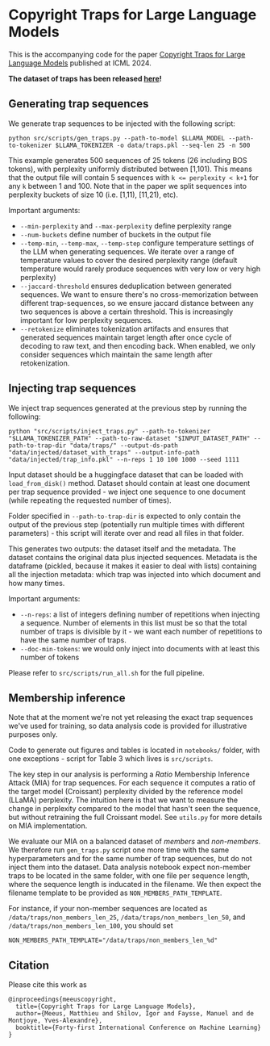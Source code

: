# Copyright Traps for Large Language Models

This is the accompanying code for the paper [Copyright Traps for Large Language Models](https://arxiv.org/abs/2402.09363) 
published at ICML 2024.

**The dataset of traps has been released [here](https://huggingface.co/datasets/imperial-cpg/copyright-traps)!** 

## Generating trap sequences

We generate trap sequences to be injected with the following script:

```
python src/scripts/gen_traps.py --path-to-model $LLAMA_MODEL --path-to-tokenizer $LLAMA_TOKENIZER -o data/traps.pkl --seq-len 25 -n 500
```

This example generates 500 sequences of 25 tokens (26 including BOS tokens), with perplexity uniformly distributed 
between [1,101). This means that the output file will contain 5 sequences with `k <= perplexity < k+1` 
for any `k` between 1 and 100.
Note that in the paper we split sequences into perplexity buckets of size 10 (i.e. [1,11), [11,21), etc).

Important arguments:
* `--min-perplexity` and `--max-perplexity` define perplexity range
* `--num-buckets` define number of buckets in the output file
* `--temp-min`, `--temp-max`, `--temp-step` configure temperature settings of the LLM when generating sequences. We iterate over a range of temperature values to cover the desired perplexity range (default temperature would rarely produce sequences with very low or very high perplexity)
* `--jaccard-threshold` ensures deduplication between generated sequences. We want to ensure there's no cross-memorization between different trap-sequences, so we ensure jaccard distance between any two sequences is above a certain threshold. This is increasingly important for low perplexity sequences.
* `--retokenize` eliminates tokenization artifacts and ensures that generated sequences maintain target length after once cycle of decoding to raw text, and then encoding back. When enabled, we only consider sequences which maintain the same length after retokenization.

## Injecting trap sequences

We inject trap sequences generated at the previous step by running the following:

```
python "src/scripts/inject_traps.py" --path-to-tokenizer "$LLAMA_TOKENIZER_PATH" --path-to-raw-dataset "$INPUT_DATASET_PATH" --path-to-trap-dir "data/traps/" --output-ds-path "data/injected/dataset_with_traps" --output-info-path "data/injected/trap_info.pkl" --n-reps 1 10 100 1000 --seed 1111
```

Input dataset should be a huggingface dataset that can be loaded with `load_from_disk()` method.
Dataset should contain at least one document per trap sequence provided - we inject one sequence to one document 
(while repeating the requested number of times). 

Folder specified in `--path-to-trap-dir` is expected to only contain the output of the previous step (potentially run 
multiple times with different parameters) - this script will iterate over and read all files in that folder.

This generates two outputs: the dataset itself and the metadata. The dataset contains the original data plus injected
sequences. Metadata is the dataframe (pickled, because it makes it easier to deal with lists) containing all the 
injection metadata: which trap was injected into which document and how many times.

Important arguments:
* `--n-reps`: a list of integers defining number of repetitions when injecting a sequence. Number of elements in 
this list must be so that the total number of traps is divisible by it - we want each number of repetitions
to have the same number of traps.
* `--doc-min-tokens`: we would only inject into documents with at least this number of tokens


Please refer to `src/scripts/run_all.sh` for the full pipeline.

## Membership inference

Note that at the moment we're not yet releasing the exact trap sequences we've used for training, so data analysis 
code is provided for illustrative purposes only.

Code to generate out figures and tables is located in `notebooks/` folder, with one exceptions - script for Table 3
which lives is `src/scripts`. 

The key step in our analysis is performing a *Ratio* Membership Inference Attack (MIA) for trap sequences. 
For each sequence it computes a ratio of the target model (Croissant) perplexity divided by the 
reference model (LLaMA) perplexity. 
The intuition here is that we want to measure the change in perplexity compared to the model that hasn't seen the
sequence, but without retraining the full Croissant model. See `utils.py` for more details on MIA implementation.

We evaluate our MIA on a balanced dataset of *members* and *non-members*. We therefore run `gen_traps.py` script 
one more time with the same hyperparameters and for the same number of trap sequences, but do not inject them into
the dataset. Data analysis notebook expect non-member traps to be located in the same folder, with one file per 
sequence length, where the sequence length is inducated in the filename. We then expect the filename template to be
provided as `NON_MEMBERS_PATH_TEMPLATE`. 

For instance, if your non-member sequences are located as `/data/traps/non_members_len_25`, 
`/data/traps/non_members_len_50`, and `/data/traps/non_members_len_100`, you should set 

```
NON_MEMBERS_PATH_TEMPLATE="/data/traps/non_members_len_%d"
```

## Citation

Please cite this work as

```
@inproceedings{meeuscopyright,
  title={Copyright Traps for Large Language Models},
  author={Meeus, Matthieu and Shilov, Igor and Faysse, Manuel and de Montjoye, Yves-Alexandre},
  booktitle={Forty-first International Conference on Machine Learning}
}
```